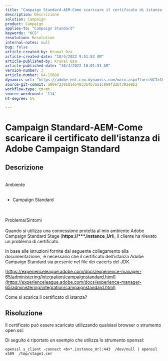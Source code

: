 ```yaml
---
title: "Campaign Standard-AEM-Come scaricare il certificato di istanza Adobe Campaign Standard"
description: Descrizione
solution: Campaign
product: Campaign
applies-to: "Campaign Standard"
keywords: "KCS"
resolution: Resolution
internal-notes: null
bug: false
article-created-by: Krunal Oza
article-created-date: "10/4/2022 9:51:53 AM"
article-published-by: Krunal Oza
article-published-date: "10/4/2022 10:01:53 AM"
version-number: 3
article-number: KA-15088
dynamics-url: "https://adobe-ent.crm.dynamics.com/main.aspx?forceUCI=1&pagetype=entityrecord&etn=knowledgearticle&id=6ddfbb2b-ca43-ed11-bba2-002248086735"
source-git-commit: a80ef239181e5403364b7aa1c889f226f392e9b3
workflow-type: tm+mt
source-wordcount: '114'
ht-degree: 5%

---
```


# Campaign Standard-AEM-Come scaricare il certificato dell’istanza di Adobe Campaign Standard

## Descrizione

<br>Ambiente<br><br>


- Campaign Standard



<br><br>Problema/Sintomi<br><br>
Quando si utilizza una connessione protetta al mio ambiente Adobe Campaign Standard Stage (<b>https://\*\*\*.instance_Url</b>), il cliente ha rilevato un problema di certificato.

In base alle istruzioni fornite dal seguente collegamento alla documentazione, &#x200B; è necessario che il certificato dell&#39;istanza Adobe Campaign Standard sia presente nel file dei cacerts del JDK.  

[https://experienceleague.adobe.com/docs/experience-manager-65/administering/integration/campaignstandard.html](https://experienceleague.adobe.com/docs/experience-manager-65/administering/integration/campaignstandard.html)

Come si scarica il certificato di istanza?


## Risoluzione


Il certificato può essere scaricato utilizzando qualsiasi browser o strumento open ssl:

Di seguito è riportato un esempio che utilizza lo strumento openssl:


```
openssl s_client -connect <b>*.instance_Url:443  /dev/null | openssl x509  /tmp/stage1.cer
```

